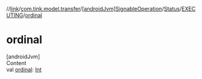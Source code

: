 //[link](../../../../index.md)/[com.tink.model.transfer](../../../index.md)/[[androidJvm]SignableOperation](../../index.md)/[Status](../index.md)/[EXECUTING](index.md)/[ordinal](ordinal.md)



# ordinal  
[androidJvm]  
Content  
val [ordinal](ordinal.md): [Int](https://kotlinlang.org/api/latest/jvm/stdlib/kotlin/-int/index.html)  




